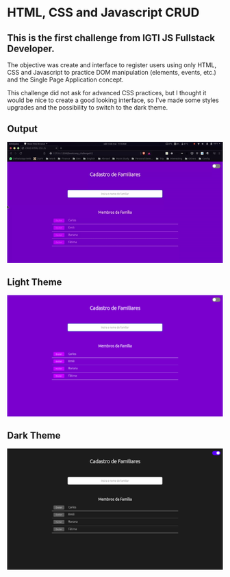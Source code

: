 # HTML, CSS and Javascript CRUD
## This is the first challenge from IGTI JS Fullstack Developer.
The objective was create and interface to register users using only HTML, CSS and Javascript to practice DOM manipulation (elements, events, etc.) and the Single Page Application concept.

This challenge did not ask for advanced CSS practices, but I thought it would be nice to create a good looking interface, so I've made some styles upgrades and the possibility to switch to the dark theme.


## Output

![Challenge output](https://github.com/carloscarrinho/igtiBootcamp_challenge_HtmlCssJsCrud/blob/master/Challenge01.gif)


## Light Theme

![Light Theme](https://github.com/carloscarrinho/igtiBootcamp_challenge_HtmlCssJsCrud/blob/master/Challenge01_Light.png)


## Dark Theme

![Dark Theme](https://github.com/carloscarrinho/igtiBootcamp_challenge_HtmlCssJsCrud/blob/master/Challenge01_Dark.png)
